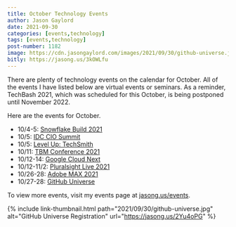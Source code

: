 ```yaml
---
title: October Technology Events
author: Jason Gaylord
date: 2021-09-30
categories: [events,technology]
tags: [events,technology] 
post-number: 1182
image: https://cdn.jasongaylord.com/images/2021/09/30/github-universe.jpg
bitly: https://jasong.us/3kOWLfu
---
```


There are plenty of technology events on the calendar for October. All of the events I have listed below are virtual events or seminars. As a reminder, TechBash 2021, which was scheduled for this October, is being postponed until November 2022.

Here are the events for October.

- 10/4-5: [Snowflake Build 2021](https://jasong.us/2XXM69b)
- 10/5: [IDC CIO Summit](https://jasong.us/2Y1eQL5)
- 10/5: [Level Up: TechSmith](https://jasong.us/2XefJmo)
- 10/11: [TBM Conference 2021](https://jasong.us/3lRoqM0)
- 10/12-14: [Google Cloud Next](https://jasong.us/3imABQt)
- 10/12-11/2: [Pluralsight Live 2021](https://jasong.us/2GyvzQZ)
- 10/26-28: [Adobe MAX 2021](https://jasong.us/344yeLv)
- 10/27-28: [GitHub Universe](https://jasong.us/2Yu4oPG)

To view more events, visit my events page at [jasong.us/events](https://jasong.us/events).

{% include link-thumbnail.html path="2021/09/30/github-universe.jpg" alt="GitHub Universe Registration" url="https://jasong.us/2Yu4oPG" %}